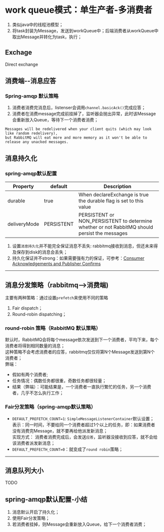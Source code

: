 # work queue模式：单生产者-多消费者
1. 类似java中的线程池模型；
2. 将task封装为Message，发送到workQueue中；后端消费者从workQueue中取出Message并转化为task，执行；

## Exchage
Direct exchange

## 消费端--消息应答
### Spring-amqp 默认策略
1. 消费者消费完消息后，listenser会调用`channel.basicAck()`完成应答；
2. 消费者在消费message完成前挂掉了，监听器会抛出异常，此时该Message会重新放入Queue，等待下一个消费者消费；
```
Messages will be redelivered when your client quits (which may look like random redelivery), 
but RabbitMQ will eat more and more memory as it won't be able to release any unacked messages.
```

## 消息持久化
###  spring-amqp默认配置
|Property|	default|	Description|
|---|---|---|
| durable|	true	|When declareExchange is true the durable flag is set to this value|
|deliveryMode|	PERSISTENT|	PERSISTENT or NON_PERSISTENT to determine whether or not RabbitMQ should persist the messages|

1. 设置`消息持久化`并不能完全保证消息不丢失: rabbitmq接收到消息，但还未来得及保存到disk的消息会丢失；
2. 持久化保证并不strong：如果需要强有力的保证，可参考：[Consumer Acknowledgements and Publisher Confirms](https://www.rabbitmq.com/confirms.html)

---

## 消息分发策略（rabbitmq-->消费端)
主要有两种策略：通过设置`prefetch`来使用不同的策略
1. Fair dispatch；
2. Round-robin dispatching；

### round-robin 策略（RabbitMQ 默认策略）
默认时，RabbitMQ会将每个message依次发送到下一个消费者，平均下来，每个消费者将得到相同数量的消息；  
这种策略不会考虑消费者的应答，rabbitmq仅仅将第N个Message发送到第N个消费者；  
弊端：  
- 假如有两个消费者;
- 任务情况：偶数任务都很重，奇数任务都很轻量；
- 结果（弊端）：可能结果是，一个消费者一直执行繁忙的任务，另一个消费者，几乎不怎么执行工作；

### Fair分发策略（spring-amqp默认策略）
- `DEFAULT_PREFETCH_COUNT=1`: `SimpleMessageListenerContainer`默认设置；    
  表示：同一时间，不要给同一个消费者超过1个以上的任务，即：如果消费者没有消费完Message，就不要再给他派发新消息；   
  实现方式： 消费者消费完成后，会发送`应答`，监听器没接收到应答，就不会给该消费者派发新消息；
- `DEFAULT_PREFECTH_COUNT=0`：就变成了`round robin`策略；

---

## 消息队列大小
TODO
## spring-amqp默认配置-小结
1. 消息默认开启了持久化；
2. 使用Fair分发策略；
3. 若消费者挂掉，则Message会重新放入Queue，给下一个消费者消费；








